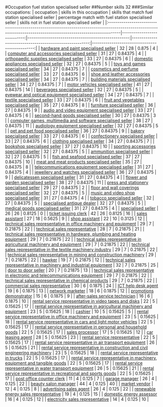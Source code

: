 #Occupation fuel station specialised seller
##Number skills 32
###Similar occupations:
| occupation                                                                                                                                                        |   skills in this occupation |   skills that match fuel station specialised seller |   percentage match with fuel station specialised seller |   skills not in fuel station specialised seller |
|:------------------------------------------------------------------------------------------------------------------------------------------------------------------|----------------------------:|----------------------------------------------------:|--------------------------------------------------------:|------------------------------------------------:|
| [hardware and paint specialised seller](hardware_and_paint_specialised_seller.md)                                                                                 |                          32 |                                                  28 |                                                 0.875   |                                               4 |
| [computer and accessories specialised seller](computer_and_accessories_specialised_seller.md)                                                                     |                          31 |                                                  27 |                                                 0.84375 |                                               4 |
| [orthopaedic supplies specialised seller](orthopaedic_supplies_specialised_seller.md)                                                                             |                          33 |                                                  27 |                                                 0.84375 |                                               6 |
| [domestic appliances specialised seller](domestic_appliances_specialised_seller.md)                                                                               |                          32 |                                                  27 |                                                 0.84375 |                                               5 |
| [toys and games specialised seller](toys_and_games_specialised_seller.md)                                                                                         |                          34 |                                                  27 |                                                 0.84375 |                                               7 |
| [cosmetics and perfume specialised seller](cosmetics_and_perfume_specialised_seller.md)                                                                           |                          33 |                                                  27 |                                                 0.84375 |                                               6 |
| [shoe and leather accessories specialised seller](shoe_and_leather_accessories_specialised_seller.md)                                                             |                          34 |                                                  27 |                                                 0.84375 |                                               7 |
| [building materials specialised seller](building_materials_specialised_seller.md)                                                                                 |                          34 |                                                  27 |                                                 0.84375 |                                               7 |
| [motor vehicles specialised seller](motor_vehicles_specialised_seller.md)                                                                                         |                          41 |                                                  27 |                                                 0.84375 |                                              14 |
| [beverages specialised seller](beverages_specialised_seller.md)                                                                                                   |                          32 |                                                  27 |                                                 0.84375 |                                               5 |
| [eyewear and optical equipment specialised seller](eyewear_and_optical_equipment_specialised_seller.md)                                                           |                          34 |                                                  27 |                                                 0.84375 |                                               7 |
| [textile specialised seller](textile_specialised_seller.md)                                                                                                       |                          33 |                                                  27 |                                                 0.84375 |                                               6 |
| [fruit and vegetables specialised seller](fruit_and_vegetables_specialised_seller.md)                                                                             |                          35 |                                                  27 |                                                 0.84375 |                                               8 |
| [furniture specialised seller](furniture_specialised_seller.md)                                                                                                   |                          36 |                                                  27 |                                                 0.84375 |                                               9 |
| [audio and video equipment specialised seller](audio_and_video_equipment_specialised_seller.md)                                                                   |                          33 |                                                  27 |                                                 0.84375 |                                               6 |
| [second-hand goods specialised seller](second-hand_goods_specialised_seller.md)                                                                                   |                          30 |                                                  27 |                                                 0.84375 |                                               3 |
| [computer games, multimedia and software specialised seller](computer_games,_multimedia_and_software_specialised_seller.md)                                       |                          38 |                                                  27 |                                                 0.84375 |                                              11 |
| [audiology equipment specialised seller](audiology_equipment_specialised_seller.md)                                                                               |                          32 |                                                  27 |                                                 0.84375 |                                               5 |
| [pet and pet food specialised seller](pet_and_pet_food_specialised_seller.md)                                                                                     |                          36 |                                                  27 |                                                 0.84375 |                                               9 |
| [bakery specialised seller](bakery_specialised_seller.md)                                                                                                         |                          33 |                                                  27 |                                                 0.84375 |                                               6 |
| [confectionery specialised seller](confectionery_specialised_seller.md)                                                                                           |                          33 |                                                  27 |                                                 0.84375 |                                               6 |
| [clothing specialised seller](clothing_specialised_seller.md)                                                                                                     |                          34 |                                                  27 |                                                 0.84375 |                                               7 |
| [bookshop specialised seller](bookshop_specialised_seller.md)                                                                                                     |                          37 |                                                  27 |                                                 0.84375 |                                              10 |
| [sporting accessories specialised seller](sporting_accessories_specialised_seller.md)                                                                             |                          32 |                                                  27 |                                                 0.84375 |                                               5 |
| [ammunition specialised seller](ammunition_specialised_seller.md)                                                                                                 |                          32 |                                                  27 |                                                 0.84375 |                                               5 |
| [fish and seafood specialised seller](fish_and_seafood_specialised_seller.md)                                                                                     |                          37 |                                                  27 |                                                 0.84375 |                                              10 |
| [meat and meat products specialised seller](meat_and_meat_products_specialised_seller.md)                                                                         |                          35 |                                                  27 |                                                 0.84375 |                                               8 |
| [telecommunications equipment specialised seller](telecommunications_equipment_specialised_seller.md)                                                             |                          31 |                                                  27 |                                                 0.84375 |                                               4 |
| [jewellery and watches specialised seller](jewellery_and_watches_specialised_seller.md)                                                                           |                          36 |                                                  27 |                                                 0.84375 |                                               9 |
| [delicatessen specialised seller](delicatessen_specialised_seller.md)                                                                                             |                          31 |                                                  27 |                                                 0.84375 |                                               4 |
| [flower and garden specialised seller](flower_and_garden_specialised_seller.md)                                                                                   |                          38 |                                                  27 |                                                 0.84375 |                                              11 |
| [press and stationery specialised seller](press_and_stationery_specialised_seller.md)                                                                             |                          29 |                                                  27 |                                                 0.84375 |                                               2 |
| [floor and wall coverings specialised seller](floor_and_wall_coverings_specialised_seller.md)                                                                     |                          32 |                                                  27 |                                                 0.84375 |                                               5 |
| [music and video shop specialised seller](music_and_video_shop_specialised_seller.md)                                                                             |                          31 |                                                  27 |                                                 0.84375 |                                               4 |
| [tobacco specialised seller](tobacco_specialised_seller.md)                                                                                                       |                          32 |                                                  27 |                                                 0.84375 |                                               5 |
| [specialised antique dealer](specialised_antique_dealer.md)                                                                                                       |                          32 |                                                  27 |                                                 0.84375 |                                               5 |
| [medical goods specialised seller](medical_goods_specialised_seller.md)                                                                                           |                          31 |                                                  27 |                                                 0.84375 |                                               4 |
| [specialised seller](specialised_seller.md)                                                                                                                       |                          26 |                                                  26 |                                                 0.8125  |                                               0 |
| [ticket issuing clerk](ticket_issuing_clerk.md)                                                                                                                   |                          42 |                                                  26 |                                                 0.8125  |                                              16 |
| [sales assistant](sales_assistant.md)                                                                                                                             |                          27 |                                                  18 |                                                 0.5625  |                                               9 |
| [shop assistant](shop_assistant.md)                                                                                                                               |                          22 |                                                  10 |                                                 0.3125  |                                              12 |
| [technical sales representative in office machinery and equipment](technical_sales_representative_in_office_machinery_and_equipment.md)                           |                          29 |                                                   7 |                                                 0.21875 |                                              22 |
| [technical sales representative](technical_sales_representative.md)                                                                                               |                          28 |                                                   7 |                                                 0.21875 |                                              21 |
| [technical sales representative in hardware, plumbing and heating equipment](technical_sales_representative_in_hardware,_plumbing_and_heating_equipment.md)       |                          29 |                                                   7 |                                                 0.21875 |                                              22 |
| [technical sales representative in agricultural machinery and equipment](technical_sales_representative_in_agricultural_machinery_and_equipment.md)               |                          29 |                                                   7 |                                                 0.21875 |                                              22 |
| [technical sales representative in the textile machinery industry](technical_sales_representative_in_the_textile_machinery_industry.md)                           |                          29 |                                                   7 |                                                 0.21875 |                                              22 |
| [technical sales representative in mining and construction machinery](technical_sales_representative_in_mining_and_construction_machinery.md)                     |                          29 |                                                   7 |                                                 0.21875 |                                              22 |
| [hawker](hawker.md)                                                                                                                                               |                          19 |                                                   7 |                                                 0.21875 |                                              12 |
| [technical sales representative in machinery and industrial equipment](technical_sales_representative_in_machinery_and_industrial_equipment.md)                   |                          32 |                                                   7 |                                                 0.21875 |                                              25 |
| [door to door seller](door_to_door_seller.md)                                                                                                                     |                          20 |                                                   7 |                                                 0.21875 |                                              13 |
| [technical sales representative in electronic and telecommunications equipment](technical_sales_representative_in_electronic_and_telecommunications_equipment.md) |                          29 |                                                   7 |                                                 0.21875 |                                              22 |
| [technical sales representative in chemical products](technical_sales_representative_in_chemical_products.md)                                                     |                          29 |                                                   7 |                                                 0.21875 |                                              22 |
| [commercial sales representative](commercial_sales_representative.md)                                                                                             |                          30 |                                                   6 |                                                 0.1875  |                                              24 |
| [ICT help desk agent](ICT_help_desk_agent.md)                                                                                                                     |                          19 |                                                   6 |                                                 0.1875  |                                              13 |
| [network marketer](network_marketer.md)                                                                                                                           |                          18 |                                                   6 |                                                 0.1875  |                                              12 |
| [promotions demonstrator](promotions_demonstrator.md)                                                                                                             |                          15 |                                                   6 |                                                 0.1875  |                                               9 |
| [after-sales service technician](after-sales_service_technician.md)                                                                                               |                          16 |                                                   6 |                                                 0.1875  |                                              10 |
| [rental service representative in video tapes and disks](rental_service_representative_in_video_tapes_and_disks.md)                                               |                          22 |                                                   5 |                                                 0.15625 |                                              17 |
| [rental service representative in agricultural machinery and equipment](rental_service_representative_in_agricultural_machinery_and_equipment.md)                 |                          23 |                                                   5 |                                                 0.15625 |                                              18 |
| [cashier](cashier.md)                                                                                                                                             |                          10 |                                                   5 |                                                 0.15625 |                                               5 |
| [rental service representative in office machinery and equipment](rental_service_representative_in_office_machinery_and_equipment.md)                             |                          23 |                                                   5 |                                                 0.15625 |                                              18 |
| [rental service representative in cars and light motor vehicles](rental_service_representative_in_cars_and_light_motor_vehicles.md)                               |                          22 |                                                   5 |                                                 0.15625 |                                              17 |
| [rental service representative in personal and household goods](rental_service_representative_in_personal_and_household_goods.md)                                 |                          22 |                                                   5 |                                                 0.15625 |                                              17 |
| [sales processor](sales_processor.md)                                                                                                                             |                          17 |                                                   5 |                                                 0.15625 |                                              12 |
| [car leasing agent](car_leasing_agent.md)                                                                                                                         |                          28 |                                                   5 |                                                 0.15625 |                                              23 |
| [rental service representative](rental_service_representative.md)                                                                                                 |                          22 |                                                   5 |                                                 0.15625 |                                              17 |
| [rental service representative in air transport equipment](rental_service_representative_in_air_transport_equipment.md)                                           |                          26 |                                                   5 |                                                 0.15625 |                                              21 |
| [rental service representative in construction and civil engineering machinery](rental_service_representative_in_construction_and_civil_engineering_machinery.md) |                          23 |                                                   5 |                                                 0.15625 |                                              18 |
| [rental service representative in trucks](rental_service_representative_in_trucks.md)                                                                             |                          22 |                                                   5 |                                                 0.15625 |                                              17 |
| [rental service representative in machinery, equipment and tangible goods](rental_service_representative_in_machinery,_equipment_and_tangible_goods.md)           |                          22 |                                                   5 |                                                 0.15625 |                                              17 |
| [rental service representative in water transport equipment](rental_service_representative_in_water_transport_equipment.md)                                       |                          26 |                                                   5 |                                                 0.15625 |                                              21 |
| [rental service representative in recreational and sports goods](rental_service_representative_in_recreational_and_sports_goods.md)                               |                          22 |                                                   5 |                                                 0.15625 |                                              17 |
| [post office counter clerk](post_office_counter_clerk.md)                                                                                                         |                          11 |                                                   4 |                                                 0.125   |                                               7 |
| [garage manager](garage_manager.md)                                                                                                                               |                          26 |                                                   4 |                                                 0.125   |                                              22 |
| [beauty salon manager](beauty_salon_manager.md)                                                                                                                   |                          44 |                                                   4 |                                                 0.125   |                                              40 |
| [market vendor](market_vendor.md)                                                                                                                                 |                          12 |                                                   4 |                                                 0.125   |                                               8 |
| [advertising sales agent](advertising_sales_agent.md)                                                                                                             |                          26 |                                                   4 |                                                 0.125   |                                              22 |
| [renewable energy sales representative](renewable_energy_sales_representative.md)                                                                                 |                          19 |                                                   4 |                                                 0.125   |                                              15 |
| [domestic energy assessor](domestic_energy_assessor.md)                                                                                                           |                          16 |                                                   4 |                                                 0.125   |                                              12 |
| [electricity sales representative](electricity_sales_representative.md)                                                                                           |                          14 |                                                   4 |                                                 0.125   |                                              10 |
